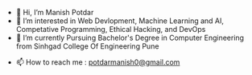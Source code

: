 - 👋 Hi, I’m Manish Potdar
- 👀 I’m interested in Web Devlopment, Machine Learning and AI, Competative Programming, Ethical Hacking, and DevOps
- 🌱 I’m currently Pursuing Bachelor's Degree in Computer Engineering from Sinhgad College Of Engineering Pune
<!-- 💞️ I’m looking to collaborate on ...-->
- 📫 How to reach me : potdarmanish0@gmail.com

<!---
manish1749/manish1749 is a ✨ special ✨ repository because its `README.md` (this file) appears on your GitHub profile.
You can click the Preview link to take a look at your changes.
--->
